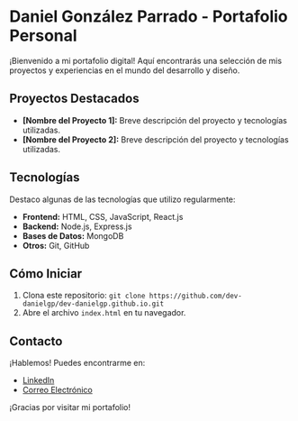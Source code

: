 # Daniel González Parrado - Portafolio Personal

¡Bienvenido a mi portafolio digital! Aquí encontrarás una selección de mis proyectos y experiencias en el mundo del desarrollo y diseño.

## Proyectos Destacados

- **[Nombre del Proyecto 1]:** Breve descripción del proyecto y tecnologías utilizadas.
- **[Nombre del Proyecto 2]:** Breve descripción del proyecto y tecnologías utilizadas.

## Tecnologías

Destaco algunas de las tecnologías que utilizo regularmente:

- **Frontend:** HTML, CSS, JavaScript, React.js
- **Backend:** Node.js, Express.js
- **Bases de Datos:** MongoDB
- **Otros:** Git, GitHub

## Cómo Iniciar

1. Clona este repositorio: `git clone https://github.com/dev-danielgp/dev-danielgp.github.io.git`
2. Abre el archivo `index.html` en tu navegador.

## Contacto

¡Hablemos! Puedes encontrarme en:

- [LinkedIn](LinkedIn)
- [Correo Electrónico](correo@email.com)


¡Gracias por visitar mi portafolio!
